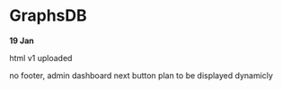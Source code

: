 # GraphsDB

**19 Jan**

html v1 uploaded

no footer, admin dashboard next button plan to be displayed dynamicly
